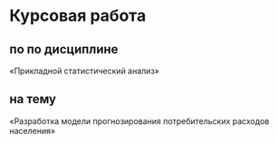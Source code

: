 # Курсовая работа 
## по по дисциплине 
«Прикладной статистический анализ»
## на тему 
«Разработка модели прогнозирования потребительских расходов населения»
